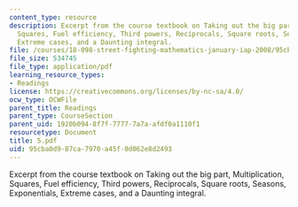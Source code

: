 ```yaml
---
content_type: resource
description: Excerpt from the course textbook on Taking out the big part, Multiplication,
  Squares, Fuel efficiency, Third powers, Reciprocals, Square roots, Seasons, Exponentials,
  Extreme cases, and a Daunting integral.
file: /courses/18-098-street-fighting-mathematics-january-iap-2008/95cba0d987ca7970a45f0d062e8d2493_5.pdf
file_size: 534745
file_type: application/pdf
learning_resource_types:
- Readings
license: https://creativecommons.org/licenses/by-nc-sa/4.0/
ocw_type: OCWFile
parent_title: Readings
parent_type: CourseSection
parent_uid: 1920b094-8f7f-7777-7a7a-afdf0a1110f1
resourcetype: Document
title: 5.pdf
uid: 95cba0d9-87ca-7970-a45f-0d062e8d2493
---
```

Excerpt from the course textbook on Taking out the big part, Multiplication, Squares, Fuel efficiency, Third powers, Reciprocals, Square roots, Seasons, Exponentials, Extreme cases, and a Daunting integral.